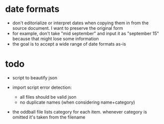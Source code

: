 # date formats
* don't editorialize or interpret dates when copying them in from the source document. I want to preserve the original form
* for example, don't take "mid september" and input it as "september 15" because that might lose some information
* the goal is to accept a wide range of date formats as-is

# todo
* script to beautify json
* import script error detection:
  * all files should be valid json
  * no duplicate names (when considering name+category)

* the oddball file lists category for each item. whenever category is omitted it's taken from the filename
